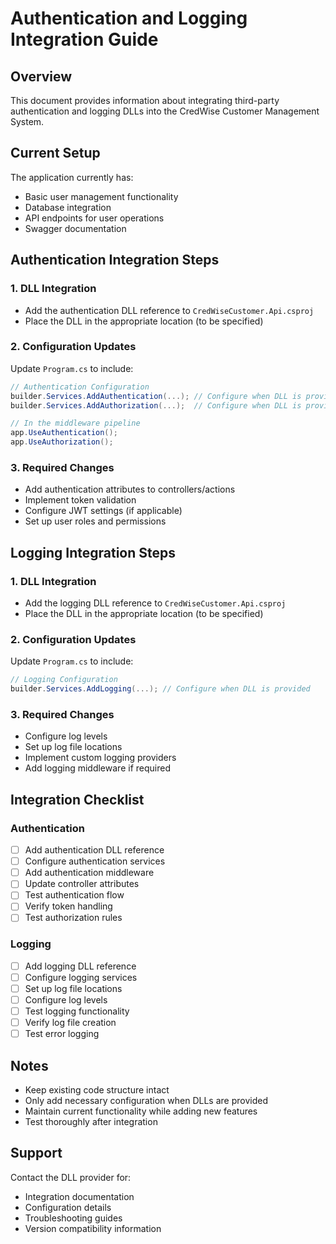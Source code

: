# Authentication and Logging Integration Guide

## Overview
This document provides information about integrating third-party authentication and logging DLLs into the CredWise Customer Management System.

## Current Setup
The application currently has:
- Basic user management functionality
- Database integration
- API endpoints for user operations
- Swagger documentation

## Authentication Integration Steps

### 1. DLL Integration
- Add the authentication DLL reference to `CredWiseCustomer.Api.csproj`
- Place the DLL in the appropriate location (to be specified)

### 2. Configuration Updates
Update `Program.cs` to include:
```csharp
// Authentication Configuration
builder.Services.AddAuthentication(...); // Configure when DLL is provided
builder.Services.AddAuthorization(...);  // Configure when DLL is provided

// In the middleware pipeline
app.UseAuthentication();
app.UseAuthorization();
```

### 3. Required Changes
- Add authentication attributes to controllers/actions
- Implement token validation
- Configure JWT settings (if applicable)
- Set up user roles and permissions

## Logging Integration Steps

### 1. DLL Integration
- Add the logging DLL reference to `CredWiseCustomer.Api.csproj`
- Place the DLL in the appropriate location (to be specified)

### 2. Configuration Updates
Update `Program.cs` to include:
```csharp
// Logging Configuration
builder.Services.AddLogging(...); // Configure when DLL is provided
```

### 3. Required Changes
- Configure log levels
- Set up log file locations
- Implement custom logging providers
- Add logging middleware if required

## Integration Checklist

### Authentication
- [ ] Add authentication DLL reference
- [ ] Configure authentication services
- [ ] Add authentication middleware
- [ ] Update controller attributes
- [ ] Test authentication flow
- [ ] Verify token handling
- [ ] Test authorization rules

### Logging
- [ ] Add logging DLL reference
- [ ] Configure logging services
- [ ] Set up log file locations
- [ ] Configure log levels
- [ ] Test logging functionality
- [ ] Verify log file creation
- [ ] Test error logging

## Notes
- Keep existing code structure intact
- Only add necessary configuration when DLLs are provided
- Maintain current functionality while adding new features
- Test thoroughly after integration

## Support
Contact the DLL provider for:
- Integration documentation
- Configuration details
- Troubleshooting guides
- Version compatibility information
